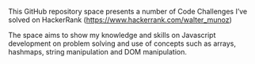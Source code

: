 This GitHub repository space presents a number of Code Challenges I’ve solved on HackerRank (https://www.hackerrank.com/walter_munoz)

The space aims to show my knowledge and skills on Javascript development on problem solving and use of concepts such as arrays, hashmaps, string manipulation and DOM manipulation.
